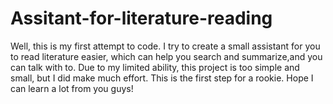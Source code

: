 # Assitant-for-literature-reading
Well, this is my first attempt to code. I try to create a small assistant for you to read literature easier, which can help you search and summarize,and you can talk with to. Due to my limited ability, this project is too simple and small, but I did make much effort. This is the first step for a rookie. Hope I can learn a lot from you guys!
